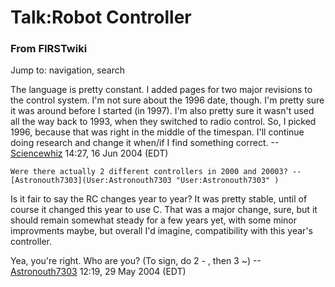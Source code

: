 # Talk:Robot Controller

### From FIRSTwiki

Jump to: navigation, search

The language is pretty constant. I added pages for two major revisions to the
control system. I'm not sure about the 1996 date, though. I'm pretty sure it
was around before I started (in 1997). I'm also pretty sure it wasn't used all
the way back to 1993, when they switched to radio control. So, I picked 1996,
because that was right in the middle of the timespan. I'll continue doing
research and change it when/if I find something correct.
--[Sciencewhiz](User:Sciencewhiz "User:Sciencewhiz" ) 14:27, 16 Jun
2004 (EDT)

    Were there actually 2 different controllers in 2000 and 20003? --[Astronouth7303](User:Astronouth7303 "User:Astronouth7303" )

Is it fair to say the RC changes year to year? It was pretty stable, until of
course it changed this year to use C. That was a major change, sure, but it
should remain somewhat steady for a few years yet, with some minor improvments
maybe, but overall I'd imagine, compatibility with this year's controller.

Yea, you're right. Who are you? (To sign, do 2 - , then 3 ~)
--[Astronouth7303](User:Astronouth7303 "User:Astronouth7303" )
12:19, 29 May 2004 (EDT)

